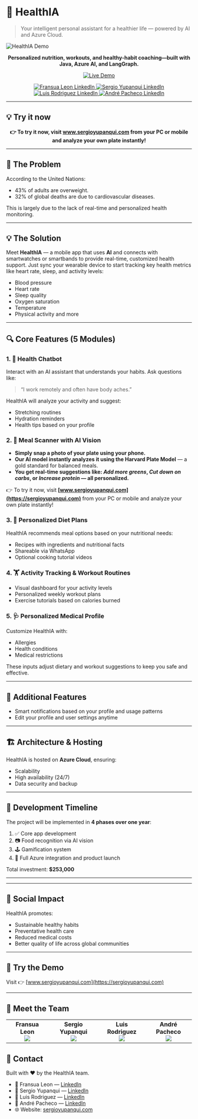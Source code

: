 # 🤖 HealthIA

> Your intelligent personal assistant for a healthier life — powered by AI and Azure Cloud.

<img src="https://github.com/user-attachments/assets/6a6dfcd8-726a-41e1-bc6d-92ec5ad27f16" alt="HealthIA Demo"/>


<p align="center">
  <b>Personalized nutrition, workouts, and healthy-habit coaching—built with Java, Azure AI, and LangGraph.</b>
</p>

<p align="center">
  <a href="https://sergioyupanqui.com" target="_blank">
    <img src="https://img.shields.io/badge/Live-Demo-blue?style=for-the-badge" alt="Live Demo"/>
  </a>
</p>

<p align="center">
  <a href="https://www.linkedin.com/in/fransua-leon/" target="_blank">
    <img src="https://img.shields.io/badge/@Fransua_Leon-0077B5?style=for-the-badge&logo=linkedin&logoColor=white" alt="Fransua Leon LinkedIn"/>
  </a>
  <a href="https://www.linkedin.com/in/sergioyupanquigomez/" target="_blank">
    <img src="https://img.shields.io/badge/@Sergio_Yupanqui-0077B5?style=for-the-badge&logo=linkedin&logoColor=white" alt="Sergio Yupanqui LinkedIn"/>
  </a>
  <a href="https://www.linkedin.com/in/luisangelorp/" target="_blank">
    <img src="https://img.shields.io/badge/@Luis_Rodriguez-0077B5?style=for-the-badge&logo=linkedin&logoColor=white" alt="Luis Rodriguez LinkedIn"/>
  </a>
  <a href="https://www.linkedin.com/in/andrepachecot/" target="_blank">
    <img src="https://img.shields.io/badge/@André_Pacheco-0077B5?style=for-the-badge&logo=linkedin&logoColor=white" alt="André Pacheco LinkedIn"/>
  </a>
</p>


---

## 💡 Try it now

<p align="center"><strong>👉 To try it now, visit <a href="https://sergioyupanqui.com" target="_blank">www.sergioyupanqui.com</a> from your PC or mobile and analyze your own plate instantly!</strong></p>



---
## 🚨 The Problem

According to the United Nations:
- 43% of adults are overweight.
- 32% of global deaths are due to cardiovascular diseases.

This is largely due to the lack of real-time and personalized health monitoring.

---

## 💡 The Solution

Meet **HealthIA** — a mobile app that uses **AI** and connects with smartwatches or smartbands to provide real-time, customized health support. Just sync your wearable device to start tracking key health metrics like heart rate, sleep, and activity levels:

- Blood pressure
- Heart rate
- Sleep quality
- Oxygen saturation
- Temperature
- Physical activity and more

---

## 🔍 Core Features (5 Modules)

### 1. 🧠 Health Chatbot
Interact with an AI assistant that understands your habits. Ask questions like:
> “I work remotely and often have body aches.”

HealthIA will analyze your activity and suggest:
- Stretching routines
- Hydration reminders
- Health tips based on your profile

### 2. 📸 Meal Scanner with AI Vision
- **Simply snap a photo of your plate using your phone.**
- **Our AI model instantly analyzes it using the Harvard Plate Model** — a gold standard for balanced meals.
- **You get real-time suggestions like: _Add more greens_, _Cut down on carbs_, or _Increase protein_ — all personalized.**

👉 To try it now, visit **[www.sergioyupanqui.com](https://sergioyupanqui.com)** from your PC or mobile and analyze your own plate instantly!

### 3. 🥗 Personalized Diet Plans
HealthIA recommends meal options based on your nutritional needs:
- Recipes with ingredients and nutritional facts
- Shareable via WhatsApp
- Optional cooking tutorial videos

### 4. 🏋️ Activity Tracking & Workout Routines
- Visual dashboard for your activity levels
- Personalized weekly workout plans
- Exercise tutorials based on calories burned

### 5. 🩺 Personalized Medical Profile
Customize HealthIA with:
- Allergies
- Health conditions
- Medical restrictions

These inputs adjust dietary and workout suggestions to keep you safe and effective.

---

## 🔔 Additional Features

- Smart notifications based on your profile and usage patterns
- Edit your profile and user settings anytime

---

## 🏗️ Architecture & Hosting

HealthIA is hosted on **Azure Cloud**, ensuring:
- Scalability
- High availability (24/7)
- Data security and backup

---

## 📆 Development Timeline

The project will be implemented in **4 phases over one year**:

1. ✅ Core app development
2. 📷 Food recognition via AI vision
3. 🕹️ Gamification system
4. 🚀 Full Azure integration and product launch

Total investment: **$253,000**

---

---

## 🌱 Social Impact

HealthIA promotes:
- Sustainable healthy habits
- Preventative health care
- Reduced medical costs
- Better quality of life across global communities

---

## 📲 Try the Demo

Visit 👉 [www.sergioyupanqui.com](https://sergioyupanqui.com)

---



## 👥 Meet the Team

<table align="center">
  <tr>
    <td align="center">
      <strong>Fransua Leon</strong><br/>
      <a href="https://www.linkedin.com/in/fransua-leon/" target="_blank">
        <img src="https://img.shields.io/badge/-LinkedIn-0077B5?style=flat-square&logo=linkedin&logoColor=white"/>
      </a>
    </td>
    <td align="center">
      <strong>Sergio Yupanqui</strong><br/>
      <a href="https://www.linkedin.com/in/sergioyupanquigomez/" target="_blank">
        <img src="https://img.shields.io/badge/-LinkedIn-0077B5?style=flat-square&logo=linkedin&logoColor=white"/>
      </a>
    </td>
    <td align="center">
      <strong>Luis Rodriguez</strong><br/>
      <a href="https://www.linkedin.com/in/luisangelorp/" target="_blank">
        <img src="https://img.shields.io/badge/-LinkedIn-0077B5?style=flat-square&logo=linkedin&logoColor=white"/>
      </a>
    </td>
    <td align="center">
      <strong>André Pacheco</strong><br/>
      <a href="https://www.linkedin.com/in/andrepachecot/" target="_blank">
        <img src="https://img.shields.io/badge/-LinkedIn-0077B5?style=flat-square&logo=linkedin&logoColor=white"/>
      </a>
    </td>
  </tr>
</table>



## 📇 Contact

Built with ❤️ by the HealthIA team.

- 👤 Fransua Leon — [LinkedIn](https://www.linkedin.com/in/fransua-leon/)
- 👤 Sergio Yupanqui — [LinkedIn](https://www.linkedin.com/in/sergioyupanquigomez/)
- 👤 Luis Rodriguez — [LinkedIn](https://www.linkedin.com/in/luisangelorp/)
- 👤 André Pacheco — [LinkedIn](https://www.linkedin.com/in/andrepachecot/)
- 🌐 Website: [sergioyupanqui.com](https://sergioyupanqui.com)

